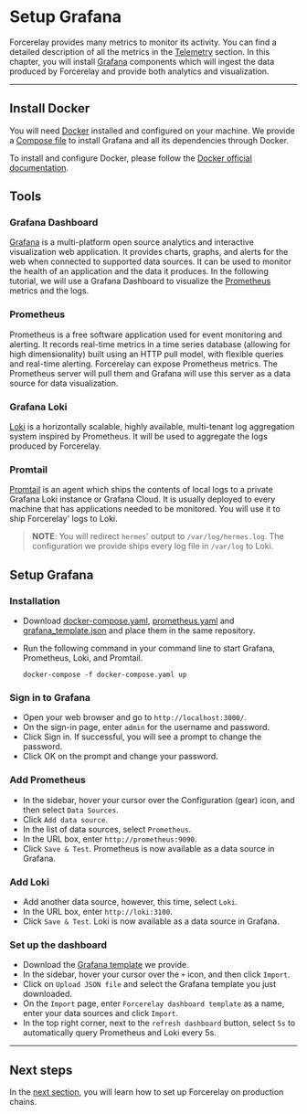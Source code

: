 # Setup Grafana

Forcerelay provides many metrics to monitor its activity. You can find a detailed description of all the metrics in the [Telemetry](../../documentation/telemetry/index.md) section. In this chapter, you will install [Grafana](https://grafana.com/) components which will ingest the data produced by Forcerelay and provide both analytics and visualization.

---
## Install Docker

You will need [Docker](https://www.docker.com/) installed and configured on your machine. We provide a [Compose file](../../assets/docker-compose.yaml) to install Grafana and all its dependencies through Docker. 

To install and configure Docker, please follow the [Docker official documentation](https://docs.docker.com/get-docker/).

## Tools

### Grafana Dashboard
[Grafana](https://grafana.com/) is a multi-platform open source analytics and interactive visualization web application. It provides charts, graphs, and alerts for the web when connected to supported data sources. It can be used to monitor the health of an application and the data it produces. In the following tutorial, we will use a Grafana Dashboard to visualize the [Prometheus](https://prometheus.io/) metrics and the logs.

### Prometheus

Prometheus is a free software application used for event monitoring and alerting. It records real-time metrics in a time series database (allowing for high dimensionality) built using an HTTP pull model, with flexible queries and real-time alerting. Forcerelay can expose Prometheus metrics. The Prometheus server will pull them and Grafana will use this server as a data source for data visualization.

### Grafana Loki 

[Loki](https://grafana.com/oss/loki/) is a horizontally scalable, highly available, multi-tenant log aggregation system inspired by Prometheus. It will be used to aggregate the logs produced by Forcerelay. 

### Promtail

[Promtail](https://grafana.com/docs/loki/latest/clients/promtail/) is an agent which ships the contents of local logs to a private Grafana Loki instance or Grafana Cloud. It is usually deployed to every machine that has applications needed to be monitored. You will use it to ship Forcerelay' logs to Loki.

>__NOTE__: You will redirect `hermes`' output to `/var/log/hermes.log`. The configuration we provide ships every log file in `/var/log` to Loki.

## Setup Grafana

### Installation
- Download [docker-compose.yaml](../../assets/docker-compose.yaml), [prometheus.yaml](../../assets/prometheus.yaml) and [grafana_template.json](../../assets/grafana_template.json) and place them in the same repository. 

- Run the following command in your command line to start Grafana, Prometheus, Loki, and Promtail.
    ```
    docker-compose -f docker-compose.yaml up
    ```

### Sign in to Grafana

- Open your web browser and go to `http://localhost:3000/`.
- On the sign-in page, enter `admin` for the username and password.
- Click Sign in.
    If successful, you will see a prompt to change the password.
- Click OK on the prompt and change your password.

### Add Prometheus

- In the sidebar, hover your cursor over the Configuration (gear) icon, and then select `Data Sources`.
- Click `Add data source`.
- In the list of data sources, select `Prometheus`.
- In the URL box, enter `http://prometheus:9090`.
- Click `Save & Test`.
    Prometheus is now available as a data source in Grafana.

### Add Loki

- Add another data source, however, this time, select `Loki`.
- In the URL box, enter `http://loki:3100`.
- Click `Save & Test`.
    Loki is now available as a data source in Grafana.

### Set up the dashboard

- Download the [Grafana template](../../assets/grafana_template.json) we provide. 
- In the sidebar, hover your cursor over the `+` icon, and then click `Import`.
- Click on `Upload JSON file` and select the Grafana template you just downloaded.
- On the `Import` page, enter `Forcerelay dashboard template` as a name, enter your data sources and click `Import`.
- In the top right corner, next to the `refresh dashboard` button, select `5s` to automatically query Prometheus and Loki every 5s.

---

## Next steps

In the [next section](./setup-hermes.md), you will learn how to set up Forcerelay on production chains.
